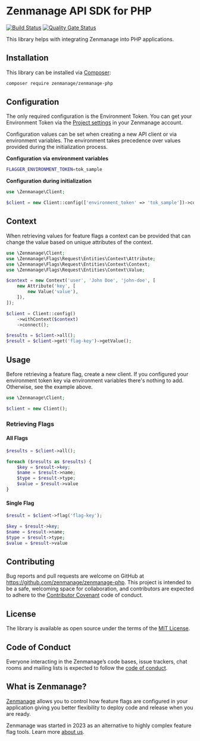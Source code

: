 # Zenmanage API SDK for PHP 

[![Build Status](https://github.com/zenmanage/zenmanage-php/actions/workflows/tests.yml/badge.svg)](https://github.com/zenmanage/zenmanage-php) [![Quality Gate Status](https://sonarcloud.io/api/project_badges/measure?project=zenmanage_zenmanage-php&metric=alert_status)](https://sonarcloud.io/summary/new_code?id=zenmanage_zenmanage-php)

This library helps with integrating Zenmanage into PHP applications.

## Installation

This library can be installed via [Composer](https://getcomposer.org):

```bash
composer require zenmanage/zenmanage-php
```

## Configuration

The only required configuration is the Environment Token. You can get your Environment Token via the [Project settings](https://app.zenmanage.com/admin/projects) in your Zenmanage account.

Configuration values can be set when creating a new API client or via environment variables. The environment takes precedence over values provided during the initialization process.

**Configuration via environment variables**

```bash
FLAGGER_ENVIRONMENT_TOKEN=tok_sample
```

**Configuration during initialization**

```php
use \Zenmanage\Client;

$client = new Client::config(['environment_token' => 'tok_sample'])->connect();
```

## Context

When retrieving values for feature flags a context can be provided that can change the value based on unique attributes of the context.

```php
use \Zenmanage\Client;
use \Zenmanage\Flags\Request\Entities\Context\Attribute;
use \Zenmanage\Flags\Request\Entities\Context\Context;
use \Zenmanage\Flags\Request\Entities\Context\Value;

$context = new Context('user', 'John Doe', 'john-doe', [
    new Attribute('key', [
        new Value('value'),
    ]),
]);

$client = Client::config()
    ->withContext($context)
    ->connect();

$results = $client->all();
$result = $client->get('flag-key')->getValue();

```

## Usage

Before retrieving a feature flag, create a new client. If you configured your environment token key via environment variables there's nothing to add. Otherwise, see the example above.

```php
use \Zenmanage\Client;

$client = new Client();
```

### Retrieving Flags

#### All Flags

```php
$results = $client->all();

foreach ($results as $results) {
    $key = $result->key;
    $name = $result->name;
    $type = $result->type;
    $value = $result->value
}
```

#### Single Flag

```php
$result = $client->flag('flag-key');

$key = $result->key;
$name = $result->name;
$type = $result->type;
$value = $result->value
```

## Contributing

Bug reports and pull requests are welcome on GitHub at https://github.com/zenmanage/zenmanage-php. This project is intended to be a safe, welcoming space for collaboration, and contributors are expected to adhere to the [Contributor Covenant](http://contributor-covenant.org) code of conduct.

## License

The library is available as open source under the terms of the [MIT License](http://opensource.org/licenses/MIT).

## Code of Conduct

Everyone interacting in the Zenmanage’s code bases, issue trackers, chat rooms and mailing lists is expected to follow the [code of conduct](https://github.com/zenmanage/zenmanage-php/blob/master/CODE_OF_CONDUCT.md).

## What is Zenmanage?

[Zenmanage](https://zenmanage.com/) allows you to control how feature flags are configured in your application giving you better flexibility to deploy code and release when you are ready.

Zenmanage was started in 2023 as an alternative to highly complex feature flag tools. Learn more [about us](https://zenmanage.com/).

